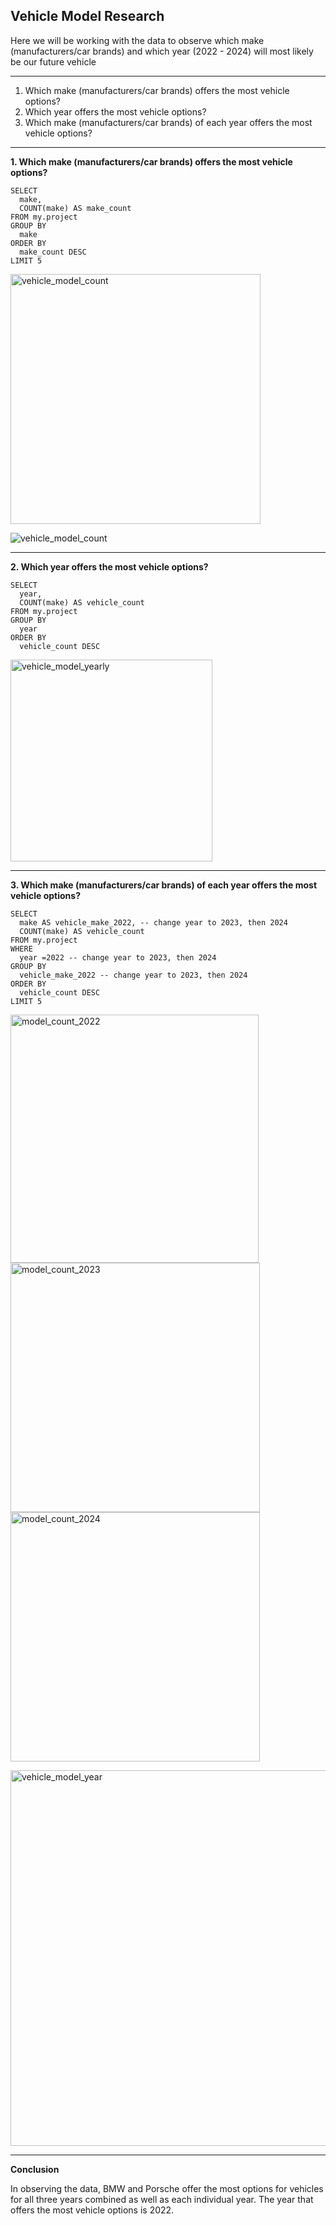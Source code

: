 ## Vehicle Model Research

Here we will be working with the data to observe which make (manufacturers/car brands) and which year (2022 - 2024) will most likely be our future vehicle

-----
1. Which make (manufacturers/car brands) offers the most vehicle options?
2. Which year offers the most vehicle options?
3. Which make (manufacturers/car brands) of each year offers the most vehicle options?

-----
**1. Which make (manufacturers/car brands) offers the most vehicle options?**

```
SELECT  
  make,
  COUNT(make) AS make_count
FROM my.project
GROUP BY
  make
ORDER BY
  make_count DESC
LIMIT 5
```
<img width="400" alt="vehicle_model_count" src="https://github.com/user-attachments/assets/50fca359-df23-4e46-a4a8-3f208be06db3">

![vehicle_model_count](https://github.com/user-attachments/assets/f851c116-16bd-4fd2-88be-7443a4bba1d4)

-----
**2. Which year offers the most vehicle options?**

```
SELECT  
  year,
  COUNT(make) AS vehicle_count
FROM my.project
GROUP BY
  year
ORDER BY
  vehicle_count DESC
```
<img width="323" alt="vehicle_model_yearly" src="https://github.com/user-attachments/assets/2a948353-dfab-4761-8203-018fc2335d0c">

-----
**3. Which make (manufacturers/car brands) of each year offers the most vehicle options?**

```
SELECT  
  make AS vehicle_make_2022, -- change year to 2023, then 2024
  COUNT(make) AS vehicle_count
FROM my.project 
WHERE
  year =2022 -- change year to 2023, then 2024
GROUP BY 
  vehicle_make_2022 -- change year to 2023, then 2024
ORDER BY
  vehicle_count DESC
LIMIT 5
```
<img width="397" alt="model_count_2022" src="https://github.com/user-attachments/assets/45a678ba-e8ea-4f2c-8014-e66beae657ad"><img width="399" alt="model_count_2023" src="https://github.com/user-attachments/assets/0e8e315b-6fc7-4bc8-9e33-4c5cc4b6218c"><img width="399" alt="model_count_2024" src="https://github.com/user-attachments/assets/0759990a-3cc9-4241-9095-833826c213de">

<img width="601" alt="vehicle_model_year" src="https://github.com/user-attachments/assets/39246d32-b79e-4b59-a7f5-5f94bd26a38c">

----
**Conclusion**

In observing the data, BMW and Porsche offer the most options for vehicles for all three years combined as well as each individual year. 
The year that offers the most vehicle options is 2022.
